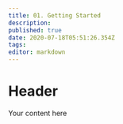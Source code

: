 ```yaml
---
title: 01. Getting Started
description: 
published: true
date: 2020-07-18T05:51:26.354Z
tags: 
editor: markdown
---
```


# Header
Your content here

